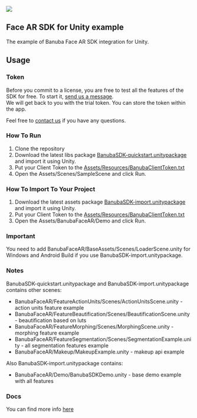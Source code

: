 [![](https://www.banuba.com/hubfs/Banuba_November2018/Images/Banuba%20SDK.png)](https://docs.banuba.com/face-ar-sdk-v1/unity/unity_overview)

## Face AR SDK for Unity example  
  
The example of Banuba Face AR SDK integration for Unity.  

## Usage
### Token
Before you commit to a license, you are free to test all the features of the SDK for free. To start it, [send us a message](https://www.banuba.com/facear-sdk/face-filters#form).  
We will get back to you with the trial token.
You can store the token within the app.  

Feel free to [contact us](https://docs.banuba.com/face-ar-sdk-v1/support) if you have any questions.

### How To Run 

1. Clone the repository
2. Download the latest libs package [BanubaSDK-quickstart.unitypackage
](https://github.com/Banuba/quickstart-unity/releases) and import it using Unity.
3. Put your Client Token to the [Assets/Resources/BanubaClientToken.txt](Assets/Resources/BanubaClientToken.txt)
4. Open the Assets/Scenes/SampleScene and click Run.

### How To Import To Your Project 

1. Download the latest assets package [BanubaSDK-import.unitypackage
](https://github.com/Banuba/quickstart-unity/releases) and import it using Unity.
2. Put your Client Token to the [Assets/Resources/BanubaClientToken.txt](Assets/Resources/BanubaClientToken.txt)
3. Open the Assets/BanubaFaceAR/Demo and click Run.

### Important
You need to add BanubaFaceAR/BaseAssets/Scenes/LoaderScene.unity for Windows and Android Build if you use BanubaSDK-import.unitypackage.

### Notes
BanubaSDK-quickstart.unitypackage and BanubaSDK-import.unitypackage contains other scenes:
- BanubaFaceAR/FeatureActionUnits/Scenes/ActionUnitsScene.unity - action units feature example
- BanubaFaceAR/FeatureBeautification/Scenes/BeautificationScene.unity - beautification based on luts
- BanubaFaceAR/FeatureMorphing/Scenes/MorphingScene.unity - morphing feature example
- BanubaFaceAR/FeatureSegmentation/Scenes/SegmentationExample.unity - all segmentation features example
- BanubaFaceAR/Makeup/MakeupExample.unity - makeup api example

Also BanubaSDK-import.unitypackage contains:
- BanubaFaceAR/Demo/BanubaSDKDemo.unity - base demo example with all features

### Docs
You can find more info [here](https://docs.banuba.com/face-ar-sdk-v1/unity/unity_getting_started)
